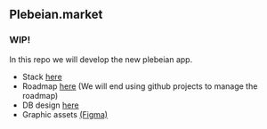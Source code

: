 ## Plebeian.market
### WIP!
In this repo we will develop the new plebeian app.
- Stack [here](https://github.com/PlebeianTech/plebeian.market/blob/main/docs/stack.md) 
- Roadmap [here](https://github.com/PlebeianTech/plebeian.market/blob/main/docs/roadmap.md) (We will end using github projects to manage the roadmap)
- DB design [here](https://github.com/PlebeianTech/plebeian.market/blob/main/docs/db-design.md)
- Graphic assets [(Figma)](https://www.figma.com/file/7uSWggfqtpFsBA6Xur1Qpk/PM-assets?type=design&node-id=1669%3A162202&mode=design&t=KUhIRjBZI4eHSrVp-1) 
